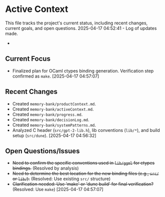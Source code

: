 # Active Context

  This file tracks the project's current status, including recent changes, current goals, and open questions.
  2025-04-17 04:52:41 - Log of updates made.

*

## Current Focus

*   Finalized plan for OCaml ctypes binding generation. Verification step confirmed as `make`. [2025-04-17 04:57:07]

## Recent Changes

*   Created `memory-bank/productContext.md`.
*   Created `memory-bank/activeContext.md`.
*   Created `memory-bank/progress.md`.
*   Created `memory-bank/decisionLog.md`.
*   Created `memory-bank/systemPatterns.md`.
*   Analyzed C header (`src/gpt-2-lib.h`), lib conventions (`lib/*`), and build setup (`src/dune`). [2025-04-17 04:56:32]

## Open Questions/Issues

*   ~~Need to confirm the specific conventions used in `lib/ggml` for ctypes bindings.~~ (Resolved by analysis)
*   ~~Need to determine the best location for the new binding files (e.g., `src/` or `lib/`).~~ (Resolved: Use existing `src/` structure)
*   ~~Clarification needed: Use 'make' or 'dune build' for final verification?~~ (Resolved: Use `make`) [2025-04-17 04:57:07]